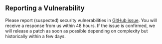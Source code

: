 ## Reporting a Vulnerability
Please report (suspected) security vulnerabilities in [GitHub issue](https://github.com/PiwikPRO/gatsby-plugin-piwik-pro/issues). You will receive a response from us within 48 hours. If the issue is confirmed, we will release a patch as soon as possible depending on complexity but historically within a few days.
